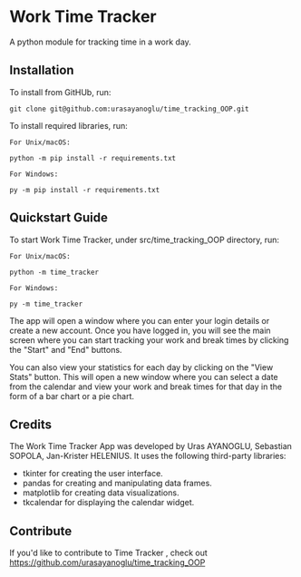 Work Time Tracker 
=================

A python module for tracking time in a work day.

Installation
------------

To install from GitHUb, run:

    git clone git@github.com:urasayanoglu/time_tracking_OOP.git

To install required libraries, run:
    
    For Unix/macOS:
    
    python -m pip install -r requirements.txt

    For Windows:

    py -m pip install -r requirements.txt   

Quickstart Guide
----------------

To start Work Time Tracker, under src/time_tracking_OOP directory, run:
    
    For Unix/macOS:    

    python -m time_tracker

    For Windows:

    py -m time_tracker


The app will open a window where you can enter your login details or create a new account. Once you have logged in, you will see the main screen where you can start tracking your work and break times by clicking the "Start" and "End" buttons.

You can also view your statistics for each day by clicking on the "View Stats" button. This will open a new window where you can select a date from the calendar and view your work and break times for that day in the form of a bar chart or a pie chart.

Credits
-------

The Work Time Tracker App was developed by Uras AYANOGLU, Sebastian SOPOLA, Jan-Krister HELENIUS. It uses the following third-party libraries:

* tkinter for creating the user interface.
* pandas for creating and manipulating data frames.
* matplotlib for creating data visualizations.
* tkcalendar for displaying the calendar widget.

Contribute
----------

If you'd like to contribute to Time Tracker , check out https://github.com/urasayanoglu/time_tracking_OOP
